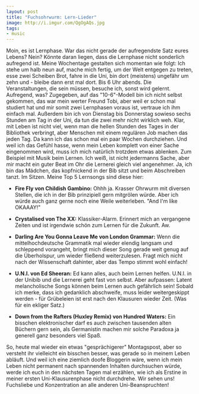 ```yaml
---
layout: post
title: "Fuchsohrwurm: Lern-Lieder"
image: http://i.imgur.com/QgOgAQs.jpg
tags:
- music
---   
```


Moin, es ist Lernphase. War das nicht gerade der aufregendste Satz eures Lebens? Nein? Könnte daran liegen, dass die Lernphase nicht sonderlich aufregend ist. Meine Wochentage gestalten sich momentan wie folgt: Ich stehe um halb neun auf, mache mich fertig, um der Welt entgegen zu treten, esse zwei Scheiben Brot, fahre in die Uni, bin dort (meistens) ungefähr um zehn und - bleibe dann erst mal dort. Bis 6 Uhr abends. Die Veranstaltungen, die sein müssen, besuche ich, sonst wird gelernt. Aufregend, was? Zugegeben, auf das "10-6"-Modell bin ich nicht selbst gekommen, das war mein werter Freund Tobi, aber weil er schon mal studiert hat und mir somit zwei Lernphasen voraus ist, vertraue ich ihm einfach mal. Außerdem bin ich von Dienstag bis Donnerstag sowieso sechs Stunden am Tag in der Uni, da tun die zwei mehr nicht wirklich weh. Klar, mit Leben ist nicht viel, wenn man die hellen Stunden des Tages in der Bibliothek verbringt, aber Menschen mit einem regulären Job machen das jeden Tag. Da kann ich das schon mal ein paar Wochen durchziehen. Und weil ich das Gefühl hasse, wenn mein Leben komplett von einer Sache eingenommen wird, muss ich mich natürlich trotzdem etwas ablenken. Zum Beispiel mit Musik beim Lernen. Ich weiß, ist nicht jedermanns Sache, aber mir macht ein guter Beat im Ohr die Lernerei gleich viel angenehmer. Ja, ich bin das Mädchen, das kopfnickend in der Bib sitzt und beim Abschreiben tanzt. Im Sitzen. 
Meine Top 5 Lernsongs sind diese hier:

* **Fire Fly von Childish Gambino:** Ohhh ja. Krasser Ohrwurm mit diversen Stellen, die ich in der Bib prinzipiell gern mitgrölen würde. Aber ich würde auch ganz gerne noch eine Weile weiterleben. "And I'm like OKAAAY!" 

* **Crystalised von The XX:** Klassiker-Alarm. Erinnert mich an vergangene Zeiten und ist irgendwie schön zum Lernen für die Zukunft. Aw.

* **Darling Are You Gonna Leave Me von London Grammar:** Wenn die mittelhochdeutsche Grammatik mal wieder elendig langsam und schleppend vorangeht, bringt mich dieser Song gerade weit genug auf die Überholspur, um wieder fließend weiterzulesen. Fragt mich nicht nach der Wissenschaft dahinter, aber das Tempo stimmt wohl einfach!

* **U.N.I. von Ed Sheeran:** Ed kann alles, auch beim Lernen helfen. U.N.I. in der Unibib und die Lernerei geht fast von selbst. Aber aufpassen: Latent melancholische Songs können beim Lernen auch gefährlich sein! Sobald ich merke, dass ich gedanklich abschweife, muss leider weitergeskippt werden - für Grübeleien ist erst nach den Klausuren wieder Zeit. (Was für ein ekliger Satz.)

* **Down from the Rafters (Huxley Remix) von Hundred Waters:** Ein bisschen elektronischer darf es auch zwischen tausenden alten Büchern gern sein, als Germanistin machen mir solche Paradoxa ja generell ganz besonders viel Spaß. 

So, heute mal wieder ein etwas "gesprächigerer" Montagspost, aber so versteht ihr vielleicht ein bisschen besser, was gerade so in meinem Leben abläuft. Und weil ich eine ziemlich doofe Bloggerin wäre, wenn ich mein Leben nicht permanent nach spannenden Inhalten durchsuchen würde, werde ich euch in den nächsten Tagen mal erzählen, wie ich als Erstine in meiner ersten Uni-Klausurenphase nicht durchdrehe. Wir sehen uns!
Fuchsliebe und Konzentration an alle anderen Uni-Beanspruchten!



